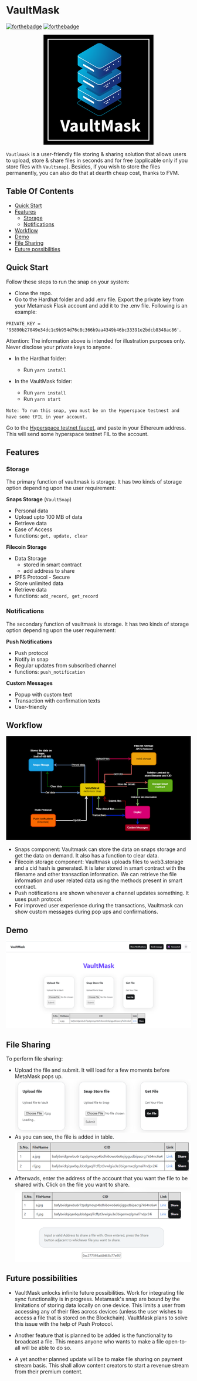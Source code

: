 # VaultMask

[![forthebadge](https://forthebadge.com/images/badges/made-with-javascript.svg)](https://forthebadge.com)
[![forthebadge](https://forthebadge.com/images/badges/built-with-love.svg)](https://forthebadge.com)

<p align="center">
    <img src="https://github.com/MumukshTayal/ETHforAll-VaultMask/blob/main/vaultmask_logo-01.png" alt="VaultMask Logo">
</p>

`Vautlmask` is a user-friendly file storing & sharing solution that allows users to upload, store & share files in seconds and for free (applicable only if you store files with `Vaultsnap`). Besides, if you wish to store the files permanently, you can also do that at dearth cheap cost, thanks to FVM.

## Table Of Contents

- [Quick Start](#quick-start)
- [Features](#features)
  - [Storage](#storage)
  - [Notifications](#notifications)
- [Workflow](#workflow)
- [Demo](#demo)
- [File Sharing](#file-sharing)
- [Future possibilities](#future-possibilities)

## Quick Start

Follow these steps to run the snap on your system:

- Clone the repo.
- Go to the Hardhat folder and add .env file. Export the private key from your Metamask Flask account and add it to the .env file. Following is an example:

`PRIVATE_KEY = '93890b27049e34dc1c9b954d76c8c366b9aa4349b46bc33391e2bdcb8348ac86'`.

Attention: The information above is intended for illustration purposes only. Never disclose your private keys to anyone.

- In the Hardhat folder:

  - Run `yarn install`

- In the VaultMask folder:
  - Run `yarn install`
  - Run `yarn start`

`Note: To run this snap, you must be on the Hyperspace testnest and have some tFIL in your account.`

Go to the [Hyperspace testnet faucet](https://hyperspace.yoga/#faucet), and paste in your Ethereum address. This will send some hyperspace testnet FIL to the account.


## Features

### Storage

The primary function of vaultmask is storage. It has two kinds of storage option depending upon the user requirement:

**Snaps Storage** (`VaultSnap`)

- Personal data
- Upload upto 100 MB of data
- Retrieve data
- Ease of Access
- functions: `get, update, clear`

**Filecoin Storage**

- Data Storage
  - stored in smart contract
  - add address to share
- IPFS Protocol - Secure
- Store unlimited data
- Retrieve data
- functions: `add_record, get_record`

### Notifications

The secondary function of vaultmask is storage. It has two kinds of storage option depending upon the user requirement:

**Push Notifications**

- Push protocol
- Notify in snap
- Regular updates from subscribed channel
- functions: `push_notification`

**Custom Messages**

- Popup with custom text
- Transaction with confirmation texts
- User-friendly

## Workflow

![workflow](https://github.com/MumukshTayal/ETHforAll-VaultMask/blob/main/vautmask_flow.png)

- Snaps component: Vaultmask can store the data on snaps storage and get the data on demand. It also has a function to clear data.
- Filecoin storage component: Vaultmask uploads files to web3.storage and a cid hash is generated. It is later stored in smart contract with the filename and other transaction information. We can retrieve the file information and user related data using the methods present in smart contract.
- Push notifications are shown whenever a channel updates something. It uses push protocol.
- For improved user experience during the transactions, Vaultmask can show custom messages during pop ups and confirmations.

## Demo
![website](https://github.com/MumukshTayal/ETHforAll-VaultMask/blob/main/images/2.png)

## File Sharing
To perform file sharing:
- Upload the file and submit. It will load for a few moments before MetaMask pops up.
![upload and submit](https://github.com/MumukshTayal/ETHforAll-VaultMask/blob/main/images/1.png)
- As you can see, the file is added in table.
![table](https://github.com/MumukshTayal/ETHforAll-VaultMask/blob/main/images/3.png)
- Afterwads, enter the address of the account that you want the file to be shared with. Click on the file you want to share.
![sharing](https://github.com/MumukshTayal/ETHforAll-VaultMask/blob/main/images/4.png)

## Future possibilities

- VaultMask unlocks infinite future possibilities. Work for integrating file sync functionality is in progress. Metamask's snap are bound by the limitations of storing data locally on one device. This limits a user from accessing any of their files across devices (unless the user wishes to access a file that is stored on the Blockchain). VaultMask plans to solve this issue with the help of Push Protocol.

- Another feature that is planned to be added is the functionality to broadcast a file. This means anyone who wants to make a file open-to-all will be able to do so.

- A yet another planned update will be to make file sharing on payment stream basis. This shall allow content creators to start a revenue stream from their premium content.
